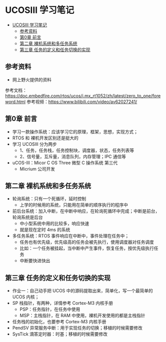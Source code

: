 # UCOSIII 学习笔记

- [UCOSIII 学习笔记](#ucosiii-学习笔记)
  - [参考资料](#参考资料)
  - [第0章 前言](#第0章-前言)
  - [第二章 裸机系统和多任务系统](#第二章-裸机系统和多任务系统)
  - [第三章 任务的定义和任务切换的实现](#第三章-任务的定义和任务切换的实现)

## 参考资料

- 网上野火提供的资料

参考文档：https://doc.embedfire.com/rtos/ucos/i.mx_rt1052/zh/latest/zero_to_one/foreword.html
参考视频：https://www.bilibili.com/video/av62027241/

## 第0章 前言

- 学习一款操作系统：应该学习它的原理，框架，思想，实现方式；
- RTOS 和 裸机开发区别还是挺大的
- 学习 UCOSIII 分为两步
  - 1、任务，任务栈，任务控制块，调度器，状态，任务列表等
  - 2、信号量，互斥量，消息队列，内存管理；IPC 通信等
- uCOS-III：Micor C OS Three 微型 C 操作系统 第三代
  - Micrium 公司开发

## 第二章 裸机系统和多任务系统

- 轮询系统：只有一个死循环，延时控制
  - 上学的时候用的系统，只能用在简单的顺序执行的程序中
- 前后台系统：加入中断，在中断中响应，在轮询死循环中完成；中断是前台，轮询系统是后台
  - 中小型系统中用的比较多，响应快速
  - 就是现在定时 4ms 的系统
- 多任务系统：RTOS 事件响应在中断中，事件处理在任务中；
  - 任务也有优先级，优先级高的任务会被先执行，使用调度器对任务调度
  - 比如：一个任务被挂起，当中断中产生事件，恢复任务，按优先级执行任务
  - 中断要快进快出

## 第三章 任务的定义和任务切换的实现

- 作业一：自己动手把 UCOS 中的源码提取出来，简单化，写一个最简单的 UCOS 内核；
- SP 栈指针，有两种，详情参考 Cortex-M3 内核手册
  - PSP：任务指针，在任务中使用
  - MSP：主栈指针，在 RAM 中使用，裸机开发使用的都是主栈指针
- 任务栈的初始化，也要参考 Cortex-M3 内核手册
- PendSV 异常服务中断：用于实现任务的切换；移植的时候需要修改
- SysTick 滴答定时器：时基；移植的时候需要修改


